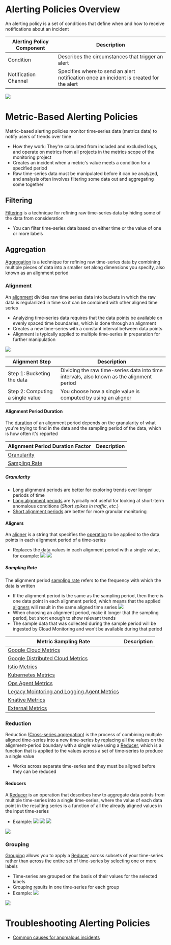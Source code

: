 # Alerting Policies Overview

An alerting policy is a set of conditions that define when and how to receive notifications about an incident

| Alerting Policy Component | Description |
| --- | --- |
| Condition | Describes the circumstances that trigger an alert |
| Notification Channel | Specifies where to send an alert notification once an incident is created for the alert |

![](https://github.com/JonmarCorpuz/SecondBrain/blob/main/Assets/Whitespace.png)

# Metric-Based Alerting Policies

Metric-based alerting policies monitor time-series data (metrics data) to notify users of trends over time

* How they work: They're calculated from included and excluded logs, and operate on metrics from all projects in the metrics scope of the monitoring project
* Creates an incident when a metric's value meets a condition for a specified period
* Raw time-series data must be manipulated before it can be analyzed, and analysis often involves filtering some data out and aggregating some together

## Filtering

[Filtering](https://cloud.google.com/monitoring/api/v3/aggregation#filtering-intro) is a technique for refining raw time-series data by hiding some of the data from consideration

* You can filter time-series data based on either time or the value of one or more labels

## Aggregation

[Aggregation](https://cloud.google.com/monitoring/api/v3/aggregation#aggr-intro) is a technique for refining raw time-series data by combining multiple pieces of data into a smaller set along dimensions you specify, also known as an alignment period

### Alignment

An [alignment](https://cloud.google.com/network-intelligence-center/docs/flow-analyzer/alignment-period-aggregation#understanding_alignment_period) divides raw time series data into buckets in which the raw data is regularlized in time so it can be combined with other aligned time series

* Analyzing time-series data requires that the data points be available on evenly spaced time boundaries, which is done through an alignment
* Creates a new time-series with a constant interval between data points
* Alignment is typically applied to multiple time-series in preparation for further manipulation

![](https://github.com/JonmarCorpuz/SecondBrain/blob/main/Assets/More%20Assets/fa-alignment-period.png)

| Alignment Step | Description |
| --- | --- |
| Step 1: Bucketing the data | Dividing the raw time-series data into time intervals, also known as the alignment period |
| Step 2: Computing a single value | You choose how a single value is computed by using an [aligner](https://cloud.google.com/monitoring/api/ref_v3/rest/v3/projects.alertPolicies#aligner) |

#### Alignment Period Duration

The [duration](https://cloud.google.com/monitoring/api/v3/aggregation#picking-alignment-periods) of an alignment period depends on the granularity of what you're trying to find in the data and the sampling period of the data, which is how often it's reported

| Alignment Period Duration Factor | Description |
| --- | --- |
| [Granularity](https://cloud.google.com/monitoring/api/v3/aggregation#align-granularity) | |
| [Sampling Rate](https://cloud.google.com/monitoring/api/v3/aggregation#align-sampling) | |

##### Granularity

* Long alignment periods are better for exploring trends over longer periods of time
* [Long alignment periods](https://cloud.google.com/network-intelligence-center/docs/flow-analyzer/alignment-period-aggregation#granularity) are typically not useful for looking at short-term anomalous conditions (*Short spikes in traffic*, *etc.*)
* [Short alignment periods](https://cloud.google.com/network-intelligence-center/docs/flow-analyzer/alignment-period-aggregation#granularity) are better for more granular monitoring

#### Aligners

An [aligner](https://cloud.google.com/monitoring/api/ref_v3/rest/v3/projects.alertPolicies#aligner) is a string that specifies the [operation](https://cloud.google.com/monitoring/api/ref_v3/rest/v3/projects.alertPolicies#aligner) to be applied to the data points in each alignment period of a time-series

* Replaces the data values in each alignment period with a single value, for example: ![](https://github.com/JonmarCorpuz/SecondBrain/blob/main/Assets/More%20Assets/Screenshot%202024-11-05%20174521.png) ![](https://github.com/JonmarCorpuz/SecondBrain/blob/main/Assets/More%20Assets/Screenshot%202024-11-05%20175028.png)

##### Sampling Rate

The alignment period [sampling rate](https://cloud.google.com/monitoring/api/v3/aggregation#align-sampling) refers to the frequency with which the data is written

* If the alignment period is the same as the sampling period, then there is one data point in each alignment period, which means that the applied [aligners](https://cloud.google.com/monitoring/api/ref_v3/rest/v3/projects.alertPolicies#aligner) will result in the same aligned time series ![](https://github.com/JonmarCorpuz/SecondBrain/blob/main/Assets/More%20Assets/Screenshot%202024-11-04%20190033.png)
* When choosing an alignment period, make it longer that the sampling period, but short enough to show relevant trends
* The sample data that was collected during the sample period will be ingested by Cloud Monitoring and won't be available during that period

| Metric Sampling Rate | Description |
| --- | --- |
| [Google Cloud Metrics](https://cloud.google.com/monitoring/api/metrics_gcp#gcp) | |
| [Google Distributed Cloud Metrics](https://cloud.google.com/monitoring/api/metrics_anthos#anthos) | |
| [Istio Metrics](https://cloud.google.com/monitoring/api/metrics_istio#istio) | |
| [Kubernetes Metrics](https://cloud.google.com/monitoring/api/metrics_kubernetes#kubernetes) | |
| [Ops Agent Metrics](https://cloud.google.com/monitoring/api/metrics_opsagent#agent) | |
| [Legacy Mointoring and Logging Agent Metrics](https://cloud.google.com/monitoring/api/metrics_agent#oagent-vs-magent) | |
| [Knative Metrics](https://cloud.google.com/monitoring/api/metrics_knative#knative) | |
| [External Metrics](https://cloud.google.com/monitoring/api/metrics_other#other) | |

### Reduction

Reduction ([Cross-series aggregation](https://cloud.google.com/monitoring/api/v3/aggregation#reduction-intro)) is the process of combining multiple aligned time-series into a new time-series by replacing all the values on the alignment-period boundary with a single value using a [Reducer](https://cloud.google.com/monitoring/api/ref_v3/rest/v3/projects.alertPolicies#reducer), which is a function that is applied to the values across a set of time-series to produce a single value

* Works across separate time-series and they must be aligned before they can be reduced

#### Reducers

A [Reducer](https://cloud.google.com/monitoring/api/ref_v3/rest/v3/projects.alertPolicies#reducer) is an operation that describes how to aggregate data points from multiple time-series into a single time-series, where the value of each data point in the resulting series is a function of all the already aligned values in the input time-series

* Example: ![](https://github.com/JonmarCorpuz/SecondBrain/blob/main/Assets/More%20Assets/Screenshot%202024-11-05%20175545.png) ![](https://github.com/JonmarCorpuz/SecondBrain/blob/main/Assets/More%20Assets/Screenshot%202024-11-05%20175956.png) ![](https://github.com/JonmarCorpuz/SecondBrain/blob/main/Assets/More%20Assets/Screenshot%202024-11-05%20180138.png)

![](https://github.com/JonmarCorpuz/SecondBrain/blob/main/Assets/Whitespace.png)

### Grouping

[Grouping](https://cloud.google.com/monitoring/api/v3/aggregation#aggr-grouping) allows you to apply a [Reducer](https://cloud.google.com/monitoring/api/ref_v3/rest/v3/projects.alertPolicies#reducer) across subsets of your time-series rather than across the entire set of time-series by selecting one or more labels

* Time-series are grouped on the basis of their values for the selected labels
* Grouping results in one time-series for each group
* Example: ![](https://github.com/JonmarCorpuz/SecondBrain/blob/main/Assets/More%20Assets/Screenshot%202024-11-05%20180908.png)

![](https://github.com/JonmarCorpuz/SecondBrain/blob/main/Assets/Whitespace.png)
  
# Troubleshooting Alerting Policies

* [Common causes for anomalous incidents](https://cloud.google.com/monitoring/alerts/troubleshooting-alerts#anomalous-incidents)
